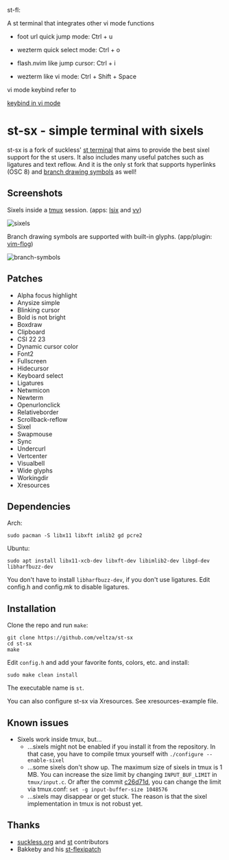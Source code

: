 st-fl:

A st terminal that integrates other vi mode functions

- foot  url  quick jump mode: Ctrl + u

- wezterm quick select mode: Ctrl + o

- flash.nvim like jump cursor:  Ctrl + i

- wezterm like vi mode: Ctrl + Shift + Space

vi  mode keybind refer to

[keybind in vi mode](https://github.com/DreamMaoMao/st-fl/blob/main/keyboardselect.txt)


# st-sx - simple terminal with sixels

st-sx is a fork of suckless' [st terminal](https://st.suckless.org/) that aims to provide the best sixel support for the st users. It also includes many useful patches such as ligatures and text reflow. And it is the only st fork that supports hyperlinks (OSC 8) and [branch drawing symbols](https://github.com/kovidgoyal/kitty/pull/7681) as well!

## Screenshots

Sixels inside a [tmux](https://github.com/tmux/tmux) session. (apps: [lsix](https://github.com/hackerb9/lsix) and [vv](https://github.com/hackerb9/vv))

![sixels](https://github.com/veltza/st-sx/assets/106755522/0ec5f614-07fc-4843-8455-1a0020e0a0e7)

Branch drawing symbols are supported with built-in glyphs. (app/plugin: [vim-flog](https://github.com/rbong/vim-flog))

![branch-symbols](https://github.com/user-attachments/assets/66c86691-616e-40c7-a4ee-b83848d5d5e6)

## Patches

- Alpha focus highlight
- Anysize simple
- Blinking cursor
- Bold is not bright
- Boxdraw
- Clipboard
- CSI 22 23
- Dynamic cursor color
- Font2
- Fullscreen
- Hidecursor
- Keyboard select
- Ligatures
- Netwmicon
- Newterm
- Openurlonclick
- Relativeborder
- Scrollback-reflow
- Sixel
- Swapmouse
- Sync
- Undercurl
- Vertcenter
- Visualbell
- Wide glyphs
- Workingdir
- Xresources

## Dependencies

Arch:

```
sudo pacman -S libx11 libxft imlib2 gd pcre2
```

Ubuntu:

```
sudo apt install libx11-xcb-dev libxft-dev libimlib2-dev libgd-dev libharfbuzz-dev
```

You don't have to install `libharfbuzz-dev`, if you don't use ligatures. Edit config.h and config.mk to disable ligatures.

## Installation

Clone the repo and run `make`:

```
git clone https://github.com/veltza/st-sx
cd st-sx
make
```

Edit `config.h` and add your favorite fonts, colors, etc. and install:

```
sudo make clean install
```

The executable name is `st`.

You can also configure st-sx via Xresources. See xresources-example file.

## Known issues

- Sixels work inside tmux, but...
  * ...sixels might not be enabled if you install it from the repository. In that case, you have to compile tmux yourself with `./configure --enable-sixel`
  * ...some sixels don't show up. The maximum size of sixels in tmux is 1 MB. You can increase the size limit by changing `INPUT_BUF_LIMIT` in `tmux/input.c`. Or after the commit [c26d71d](https://github.com/tmux/tmux/commit/c26d71d3e9425fd5a5f3075888b5425fe6219462), you can change the limit via tmux.conf: `set -g input-buffer-size 1048576`
  * ...sixels may disappear or get stuck. The reason is that the sixel implementation in tmux is not robust yet.

## Thanks

- [suckless.org](https://suckless.org/) and [st](https://st.suckless.org/) contributors
- Bakkeby and his [st-flexipatch](https://github.com/bakkeby/st-flexipatch)
